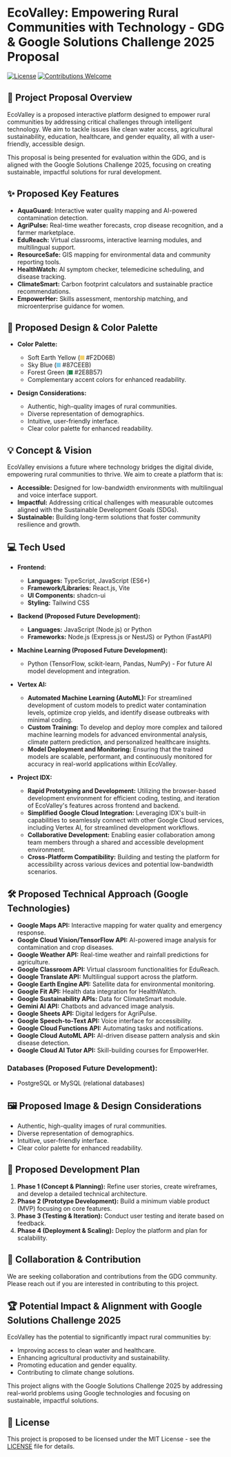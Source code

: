 # EcoValley: Empowering Rural Communities with Technology - GDG & Google Solutions Challenge 2025 Proposal

[![License](https://img.shields.io/badge/License-MIT-blue.svg)](LICENSE)  [![Contributions Welcome](https://img.shields.io/badge/Contributions-Welcome-brightgreen.svg?style=flat)](CONTRIBUTING.md)

## 🚀 Project Proposal Overview

EcoValley is a proposed interactive platform designed to empower rural communities by addressing critical challenges through intelligent technology. We aim to tackle issues like clean water access, agricultural sustainability, education, healthcare, and gender equality, all with a user-friendly, accessible design.

This proposal is being presented for evaluation within the GDG, and is aligned with the Google Solutions Challenge 2025, focusing on creating sustainable, impactful solutions for rural development.

## ✨ Proposed Key Features

* **AquaGuard:** Interactive water quality mapping and AI-powered contamination detection.
* **AgriPulse:** Real-time weather forecasts, crop disease recognition, and a farmer marketplace.
* **EduReach:** Virtual classrooms, interactive learning modules, and multilingual support.
* **ResourceSafe:** GIS mapping for environmental data and community reporting tools.
* **HealthWatch:** AI symptom checker, telemedicine scheduling, and disease tracking.
* **ClimateSmart:** Carbon footprint calculators and sustainable practice recommendations.
* **EmpowerHer:** Skills assessment, mentorship matching, and microenterprise guidance for women.

## 🎨 Proposed Design & Color Palette

* **Color Palette:**
    * Soft Earth Yellow (<svg width="10" height="10" style="background-color:#F2D06B;"></svg> #F2D06B)
    * Sky Blue (<svg width="10" height="10" style="background-color:#87CEEB;"></svg> #87CEEB)
    * Forest Green (<svg width="10" height="10" style="background-color:#2E8B57;"></svg> #2E8B57)
    * Complementary accent colors for enhanced readability.
  
* **Design Considerations:**
    * Authentic, high-quality images of rural communities.
    * Diverse representation of demographics.
    * Intuitive, user-friendly interface.
    * Clear color palette for enhanced readability.

## 💡 Concept & Vision

EcoValley envisions a future where technology bridges the digital divide, empowering rural communities to thrive. We aim to create a platform that is:

* **Accessible:** Designed for low-bandwidth environments with multilingual and voice interface support.
* **Impactful:** Addressing critical challenges with measurable outcomes aligned with the Sustainable Development Goals (SDGs).
* **Sustainable:** Building long-term solutions that foster community resilience and growth.

## 💻 Tech Used

* **Frontend:**
    * **Languages:** TypeScript, JavaScript (ES6+)
    * **Framework/Libraries:** React.js, Vite
    * **UI Components:** shadcn-ui
    * **Styling:** Tailwind CSS
    
* **Backend (Proposed Future Development):**
    * **Languages:** JavaScript (Node.js) or Python
    * **Frameworks:** Node.js (Express.js or NestJS) or Python (FastAPI)
   
* **Machine Learning (Proposed Future Development):**
    * Python (TensorFlow, scikit-learn, Pandas, NumPy) - For future AI model development and integration.

* **Vertex AI:**
  * **Automated Machine Learning (AutoML):** For streamlined development of custom models to predict water contamination levels, optimize crop yields, and identify disease outbreaks with minimal coding.<br>
  * **Custom Training:** To develop and deploy more complex and tailored machine learning models for advanced environmental analysis, climate pattern prediction, and personalized healthcare insights.<br>
  * **Model Deployment and Monitoring:** Ensuring that the trained models are scalable, performant, and continuously monitored for accuracy in real-world applications within EcoValley.<br>

* **Project IDX:**
  * **Rapid Prototyping and Development:** Utilizing the browser-based development environment for efficient coding, testing, and iteration of EcoValley's features across frontend and backend.
  * **Simplified Google Cloud Integration:** Leveraging IDX's built-in capabilities to seamlessly connect with other Google Cloud services, including Vertex AI, for streamlined development workflows.
  * **Collaborative Development:** Enabling easier collaboration among team members through a shared and accessible development environment.
  * **Cross-Platform Compatibility:** Building and testing the platform for accessibility across various devices and potential low-bandwidth scenarios.

## 🛠️ Proposed Technical Approach (Google Technologies)

* **Google Maps API:** Interactive mapping for water quality and emergency response.
* **Google Cloud Vision/TensorFlow API:** AI-powered image analysis for contamination and crop diseases.
* **Google Weather API:** Real-time weather and rainfall predictions for agriculture.
* **Google Classroom API:** Virtual classroom functionalities for EduReach.
* **Google Translate API:** Multilingual support across the platform.
* **Google Earth Engine API:** Satellite data for environmental monitoring.
* **Google Fit API:** Health data integration for HealthWatch.
* **Google Sustainability APIs:** Data for ClimateSmart module.
* **Gemini AI API:** Chatbots and advanced image analysis.
* **Google Sheets API:** Digital ledgers for AgriPulse.
* **Google Speech-to-Text API:** Voice interface for accessibility.
* **Google Cloud Functions API:** Automating tasks and notifications.
* **Google Cloud AutoML API:** AI-driven disease pattern analysis and skin disease detection.
* **Google Cloud AI Tutor API:** Skill-building courses for EmpowerHer.

### **Databases (Proposed Future Development):**

* PostgreSQL or MySQL (relational databases)
  
## 🖼️ Proposed Image & Design Considerations

* Authentic, high-quality images of rural communities.
* Diverse representation of demographics.
* Intuitive, user-friendly interface.
* Clear color palette for enhanced readability.

## 🚀 Proposed Development Plan

1.  **Phase 1 (Concept & Planning):** Refine user stories, create wireframes, and develop a detailed technical architecture.
2.  **Phase 2 (Prototype Development):** Build a minimum viable product (MVP) focusing on core features.
3.  **Phase 3 (Testing & Iteration):** Conduct user testing and iterate based on feedback.
4.  **Phase 4 (Deployment & Scaling):** Deploy the platform and plan for scalability.

## 🤝 Collaboration & Contribution

We are seeking collaboration and contributions from the GDG community. Please reach out if you are interested in contributing to this project.

## 🏆 Potential Impact & Alignment with Google Solutions Challenge 2025

EcoValley has the potential to significantly impact rural communities by:

* Improving access to clean water and healthcare.
* Enhancing agricultural productivity and sustainability.
* Promoting education and gender equality.
* Contributing to climate change solutions.

This project aligns with the Google Solutions Challenge 2025 by addressing real-world problems using Google technologies and focusing on sustainable, impactful solutions.

## 📄 License

This project is proposed to be licensed under the MIT License - see the [LICENSE](https://github.com/Tvisha-tech88/EcoValley/blob/main/LICENSE) file for details.
